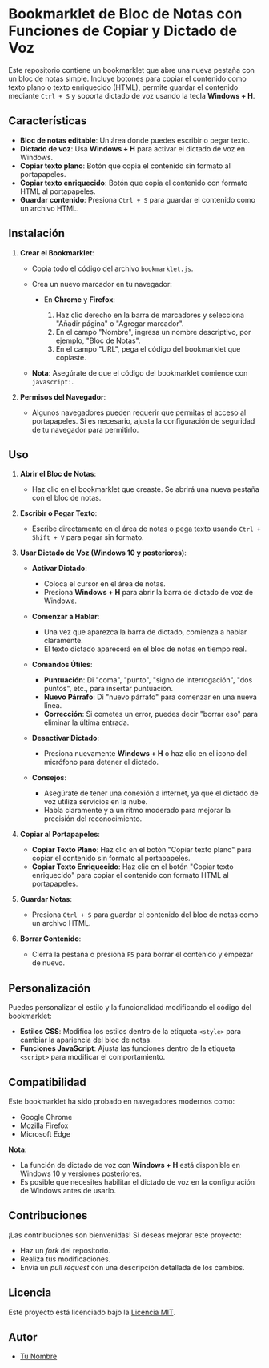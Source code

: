 # Bookmarklet de Bloc de Notas con Funciones de Copiar y Dictado de Voz

Este repositorio contiene un bookmarklet que abre una nueva pestaña con un bloc de notas simple. Incluye botones para copiar el contenido como texto plano o texto enriquecido (HTML), permite guardar el contenido mediante `Ctrl + S` y soporta dictado de voz usando la tecla **Windows + H**.

## Características

- **Bloc de notas editable**: Un área donde puedes escribir o pegar texto.
- **Dictado de voz**: Usa **Windows + H** para activar el dictado de voz en Windows.
- **Copiar texto plano**: Botón que copia el contenido sin formato al portapapeles.
- **Copiar texto enriquecido**: Botón que copia el contenido con formato HTML al portapapeles.
- **Guardar contenido**: Presiona `Ctrl + S` para guardar el contenido como un archivo HTML.

## Instalación

1. **Crear el Bookmarklet**:

   - Copia todo el código del archivo `bookmarklet.js`.

   - Crea un nuevo marcador en tu navegador:

     - En **Chrome** y **Firefox**:

       1. Haz clic derecho en la barra de marcadores y selecciona "Añadir página" o "Agregar marcador".
       2. En el campo "Nombre", ingresa un nombre descriptivo, por ejemplo, "Bloc de Notas".
       3. En el campo "URL", pega el código del bookmarklet que copiaste.

   - **Nota**: Asegúrate de que el código del bookmarklet comience con `javascript:`.

2. **Permisos del Navegador**:

   - Algunos navegadores pueden requerir que permitas el acceso al portapapeles. Si es necesario, ajusta la configuración de seguridad de tu navegador para permitirlo.

## Uso

1. **Abrir el Bloc de Notas**:

   - Haz clic en el bookmarklet que creaste. Se abrirá una nueva pestaña con el bloc de notas.

2. **Escribir o Pegar Texto**:

   - Escribe directamente en el área de notas o pega texto usando `Ctrl + Shift + V` para pegar sin formato.

3. **Usar Dictado de Voz (Windows 10 y posteriores)**:

   - **Activar Dictado**:

     - Coloca el cursor en el área de notas.
     - Presiona **Windows + H** para abrir la barra de dictado de voz de Windows.

   - **Comenzar a Hablar**:

     - Una vez que aparezca la barra de dictado, comienza a hablar claramente.
     - El texto dictado aparecerá en el bloc de notas en tiempo real.

   - **Comandos Útiles**:

     - **Puntuación**: Di "coma", "punto", "signo de interrogación", "dos puntos", etc., para insertar puntuación.
     - **Nuevo Párrafo**: Di "nuevo párrafo" para comenzar en una nueva línea.
     - **Corrección**: Si cometes un error, puedes decir "borrar eso" para eliminar la última entrada.

   - **Desactivar Dictado**:

     - Presiona nuevamente **Windows + H** o haz clic en el icono del micrófono para detener el dictado.

   - **Consejos**:

     - Asegúrate de tener una conexión a internet, ya que el dictado de voz utiliza servicios en la nube.
     - Habla claramente y a un ritmo moderado para mejorar la precisión del reconocimiento.

4. **Copiar al Portapapeles**:

   - **Copiar Texto Plano**: Haz clic en el botón "Copiar texto plano" para copiar el contenido sin formato al portapapeles.
   - **Copiar Texto Enriquecido**: Haz clic en el botón "Copiar texto enriquecido" para copiar el contenido con formato HTML al portapapeles.

5. **Guardar Notas**:

   - Presiona `Ctrl + S` para guardar el contenido del bloc de notas como un archivo HTML.

6. **Borrar Contenido**:

   - Cierra la pestaña o presiona `F5` para borrar el contenido y empezar de nuevo.

## Personalización

Puedes personalizar el estilo y la funcionalidad modificando el código del bookmarklet:

- **Estilos CSS**: Modifica los estilos dentro de la etiqueta `<style>` para cambiar la apariencia del bloc de notas.
- **Funciones JavaScript**: Ajusta las funciones dentro de la etiqueta `<script>` para modificar el comportamiento.

## Compatibilidad

Este bookmarklet ha sido probado en navegadores modernos como:

- Google Chrome
- Mozilla Firefox
- Microsoft Edge

**Nota**:

- La función de dictado de voz con **Windows + H** está disponible en Windows 10 y versiones posteriores.
- Es posible que necesites habilitar el dictado de voz en la configuración de Windows antes de usarlo.

## Contribuciones

¡Las contribuciones son bienvenidas! Si deseas mejorar este proyecto:

- Haz un _fork_ del repositorio.
- Realiza tus modificaciones.
- Envía un _pull request_ con una descripción detallada de los cambios.

## Licencia

Este proyecto está licenciado bajo la [Licencia MIT](LICENSE).

## Autor

- [Tu Nombre](https://github.com/tu_usuario)
